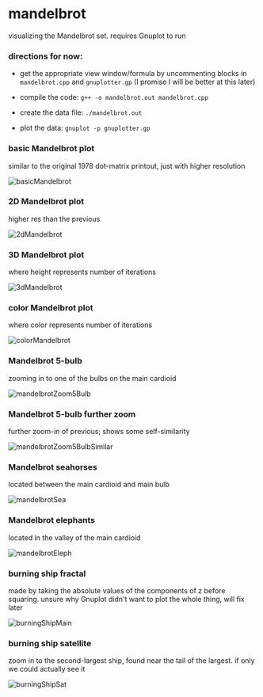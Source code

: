 # mandelbrot
visualizing the Mandelbrot set. requires Gnuplot to run

### directions for now:

- get the appropriate view window/formula by uncommenting blocks in `mandelbrot.cpp` and `gnuplotter.gp` (I promise I will be better at this later)

- compile the code: `g++ -o mandelbrot.out mandelbrot.cpp`

- create the data file: `./mandelbrot.out`

- plot the data: `gnuplot -p gnuplotter.gp`

### basic Mandelbrot plot

similar to the original 1978 dot-matrix printout, just with higher resolution

![basicMandelbrot](mandelbrot.jpeg)

### 2D Mandelbrot plot

higher res than the previous

![2dMandelbrot](mandelbrot.png)

### 3D Mandelbrot plot

where height represents number of iterations

![3dMandelbrot](mandelbrot3D.png)

### color Mandelbrot plot

where color represents number of iterations

![colorMandelbrot](mandelbrotColor.png)

### Mandelbrot 5-bulb

zooming in to one of the bulbs on the main cardioid

![mandelbrotZoom5Bulb](mandelbrot5Bulb.png)

### Mandelbrot 5-bulb further zoom

further zoom-in of previous; shows some self-similarity 

![mandelbrotZoom5BulbSimilar](mandelbrot5BulbSimilar.png)

### Mandelbrot seahorses

located between the main cardioid and main bulb

![mandelbrotSea](mandelbrotSeahorses.png)

### Mandelbrot elephants

located in the valley of the main cardioid

![mandelbrotEleph](mandelbrotElephants.png)

### burning ship fractal

made by taking the absolute values of the components of z before squaring. unsure why Gnuplot didn't want to plot the whole thing, will fix later

![burningShipMain](burningShipColor.png)

### burning ship satellite

zoom in to the second-largest ship, found near the tail of the largest. if only we could actually see it

![burningShipSat](burningShipSatellite1.png)